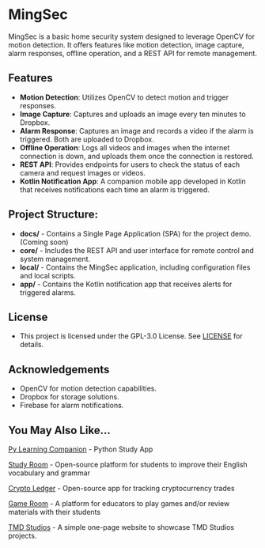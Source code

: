 # MingSec

MingSec is a basic home security system designed to leverage OpenCV for motion detection. It offers features like motion detection, image capture, alarm responses, offline operation, and a REST API for remote management.

## Features

- **Motion Detection**: Utilizes OpenCV to detect motion and trigger responses.
- **Image Capture**: Captures and uploads an image every ten minutes to Dropbox.
- **Alarm Response**: Captures an image and records a video if the alarm is triggered. Both are uploaded to Dropbox.
- **Offline Operation**: Logs all videos and images when the internet connection is down, and uploads them once the connection is restored.
- **REST API**: Provides endpoints for users to check the status of each camera and request images or videos.
- **Kotlin Notification App**: A companion mobile app developed in Kotlin that receives notifications each time an alarm is triggered.

## Project Structure:

- **docs/** - Contains a Single Page Application (SPA) for the project demo. (Coming soon)
- **core/** - Includes the REST API and user interface for remote control and system management.
- **local/** - Contains the MingSec application, including configuration files and local scripts.
- **app/** - Contains the Kotlin notification app that receives alerts for triggered alarms.

## License

- This project is licensed under the GPL-3.0 License. See [LICENSE](https://github.com/TMDStudios/MingSec/blob/main/LICENSE) for details.

## Acknowledgements

- OpenCV for motion detection capabilities.
- Dropbox for storage solutions.
- Firebase for alarm notifications.

## You May Also Like...

[Py Learning Companion](https://play.google.com/store/apps/details?id=com.tmdstudios.python 'Py Learning Companion') - Python Study App

[Study Room](https://github.com/TMDStudios/StudyRoom 'Study Room') - Open-source platform for students to improve their English vocabulary and grammar

[Crypto Ledger](https://play.google.com/store/apps/details?id=com.tmdstudios.cryptoledgerkotlin 'Crypto Ledger') - Open-source app for tracking cryptocurrency trades

[Game Room](https://github.com/TMDStudios/GameRoom 'Game Room') - A platform for educators to play games and/or review materials with their students

[TMD Studios](https://tmdstudios.net 'TMD Studios') - A simple one-page website to showcase TMD Studios projects.
